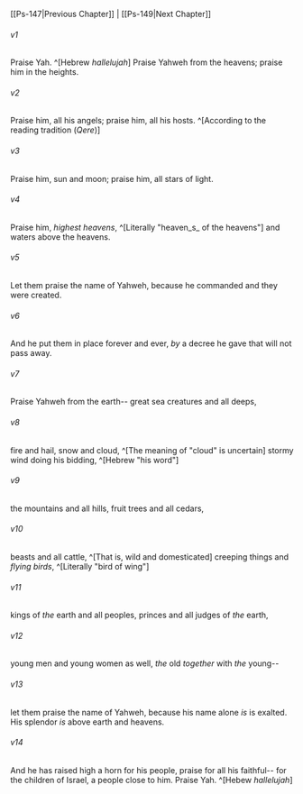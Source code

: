 ﻿---
aliases:
  - Psalms 148
---

[[Ps-147|Previous Chapter]] | [[Ps-149|Next Chapter]]

###### v1
Praise Yah. ^[Hebrew _hallelujah_]
Praise Yahweh from the heavens;
praise him in the heights.

###### v2
Praise him, all his angels;
praise him, all his hosts. ^[According to the reading tradition (_Qere_)]

###### v3
Praise him, sun and moon;
praise him, all stars of light.

###### v4
Praise him, _highest heavens_, ^[Literally "heaven_s_ of the heavens"]
and waters above the heavens.

###### v5
Let them praise the name of Yahweh,
because he commanded and they were created.

###### v6
And he put them in place forever and ever,
_by_ a decree he gave that will not pass away.

###### v7
Praise Yahweh from the earth--
great sea creatures and all deeps,

###### v8
fire and hail, snow and cloud, ^[The meaning of "cloud" is uncertain]
stormy wind doing his bidding, ^[Hebrew "his word"]

###### v9
the mountains and all hills,
fruit trees and all cedars,

###### v10
beasts and all cattle, ^[That is, wild and domesticated]
creeping things and _flying birds_, ^[Literally "bird of wing"]

###### v11
kings of _the_ earth and all peoples,
princes and all judges of _the_ earth,

###### v12
young men and young women as well,
_the_ old _together_ with _the_ young--

###### v13
let them praise the name of Yahweh,
because his name alone _is_ is exalted.
His splendor _is_ above earth and heavens.

###### v14
And he has raised high a horn for his people,
praise for all his faithful--
for the children of Israel,
a people close to him.
Praise Yah. ^[Hebew _hallelujah_]
